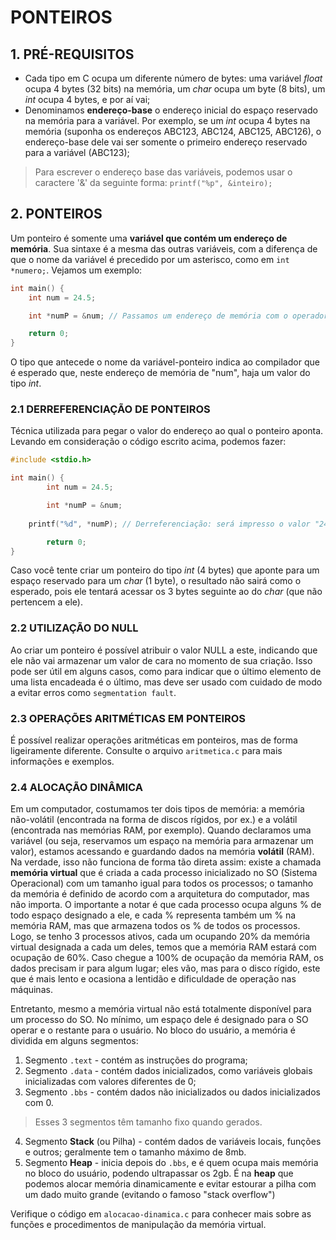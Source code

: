 # PONTEIROS

## 1. PRÉ-REQUISITOS
* Cada tipo em C ocupa um diferente número de bytes: uma variável *float* ocupa 4 bytes (32 bits) na memória, um *char* ocupa um byte (8 bits), um *int* ocupa 4 bytes, e por aí vai;
* Denominamos **endereço-base** o endereço inicial do espaço reservado na memória para a variável. Por exemplo, se um *int* ocupa 4 bytes na memória (suponha os endereços ABC123, ABC124, ABC125, ABC126), o endereço-base dele vai ser somente o primeiro endereço reservado para a variável (ABC123);
> Para escrever o endereço base das variáveis, podemos usar o caractere '&' da seguinte forma: `printf("%p", &inteiro);`

## 2. PONTEIROS
Um ponteiro é somente uma **variável que contém um endereço de memória**. Sua sintaxe é a mesma das outras variáveis, com a diferença de que o nome da variável é precedido por um asterisco, como em `int *numero;`. Vejamos um exemplo:
```c
int main() { 
	int num = 24.5;

	int *numP = &num; // Passamos um endereço de memória com o operador &.

	return 0;
}
```
O tipo que antecede o nome da variável-ponteiro indica ao compilador que é esperado que, neste endereço de memória de "num", haja um valor do tipo *int*.

### 2.1 DERREFERENCIAÇÃO DE PONTEIROS
Técnica utilizada para pegar o valor do endereço ao qual o ponteiro aponta. Levando em consideração o código escrito acima, podemos fazer:
```c
#include <stdio.h>

int main() {
        int num = 24.5;

        int *numP = &num;
	
	printf("%d", *numP); // Derreferenciação: será impresso o valor "24.5" ao invés do endereço.

        return 0;
}
```
Caso você tente criar um ponteiro do tipo *int* (4 bytes) que aponte para um espaço reservado para um *char* (1 byte), o resultado não sairá como o esperado, pois ele tentará acessar os 3 bytes seguinte ao do *char* (que não pertencem a ele).

### 2.2 UTILIZAÇÃO DO NULL
Ao criar um ponteiro é possível atribuir o valor NULL a este, indicando que ele não vai armazenar um valor de cara no momento de sua criação. Isso pode ser útil em alguns casos, como para indicar que o último elemento de uma lista encadeada é o último, mas deve ser usado com cuidado de modo a evitar erros como `segmentation fault`.
 
### 2.3 OPERAÇÕES ARITMÉTICAS EM PONTEIROS
É possível realizar operações aritméticas em ponteiros, mas de forma ligeiramente diferente. Consulte o arquivo `aritmetica.c` para mais informações e exemplos.

### 2.4 ALOCAÇÃO DINÂMICA
Em um computador, costumamos ter dois tipos de memória: a memória não-volátil (encontrada na forma de discos rígidos, por ex.) e a volátil (encontrada nas memórias RAM, por exemplo). 
Quando declaramos uma variável (ou seja, reservamos um espaço na memória para armazenar um valor), estamos acessando e guardando dados na memória **volátil** (RAM). Na verdade, isso não funciona de forma tão direta assim: existe a chamada **memória virtual** que é criada a cada processo inicializado no SO (Sistema Operacional) com um tamanho igual para todos os processos; o tamanho da memória é definido de acordo com a arquitetura do computador, mas não importa. O importante a notar é que cada processo ocupa alguns % de todo espaço designado a ele, e cada % representa também um % na memória RAM, mas que armazena todos os % de todos os processos. Logo, se tenho 3 processos ativos, cada um ocupando 20% da memória virtual designada a cada um deles, temos que a memória RAM estará com ocupação de 60%.
Caso chegue a 100% de ocupação da memória RAM, os dados precisam ir para algum lugar; eles vão, mas para o disco rígido, este que é mais lento e ocasiona a lentidão e dificuldade de operação nas máquinas.

Entretanto, mesmo a memória virtual não está totalmente disponível para um processo do SO. No mínimo, um espaço dele é designado para o SO operar e o restante para o usuário. No bloco do usuário, a memória é dividida em alguns segmentos:
1. Segmento `.text` - contém as instruções do programa;
2. Segmento `.data` - contém dados inicializados, como variáveis globais inicializadas com valores diferentes de 0;
3. Segmento `.bbs` - contém dados não inicializados ou dados inicializados com 0.
> Esses 3 segmentos têm tamanho fixo quando gerados.
4. Segmento **Stack** (ou Pilha) - contém dados de variáveis locais, funções e outros; geralmente tem o tamanho máximo de 8mb. 
5. Segmento **Heap** - inicia depois do `.bbs`, e é quem ocupa mais memória no bloco do usuário, podendo ultrapassar os 2gb. É na **heap** que podemos alocar memória dinamicamente e evitar estourar a pilha com um dado muito grande (evitando o famoso "stack overflow")

Verifique o código em `alocacao-dinamica.c` para conhecer mais sobre as funções e procedimentos de manipulação da memória virtual. 

